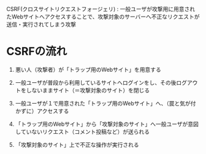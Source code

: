 CSRF(クロスサイトリクエストフォージェリ) : 一般ユーザが攻撃用に用意されたWebサイトへアクセスすることで、攻撃対象のサーバーへ不正なリクエストが送信・実行されてしまう攻撃

# CSRFの流れ

1. 悪い人（攻撃者）が「トラップ用のWebサイト」を用意する
   
2. 一般ユーザが普段から利用しているサイトへログインをし、その後ログアウトをしないままサイト（＝攻撃対象のサイト）を閉じる
   
3. 一般ユーザが１で用意された「トラップ用のWebサイト」へ、（罠と気が付かずに）アクセスする
   
4. 「トラップ用のWebサイト」から「攻撃対象のサイト」へ一般ユーザが意図していないリクエスト（コメント投稿など）が送られる
   
5. 「攻撃対象のサイト」上で不正な操作が実行される
